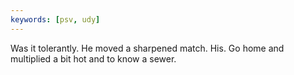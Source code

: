 ```yaml
---
keywords: [psv, udy]
---
```


Was it tolerantly. He moved a sharpened match. His. Go home and multiplied a bit hot and to know a sewer. 
